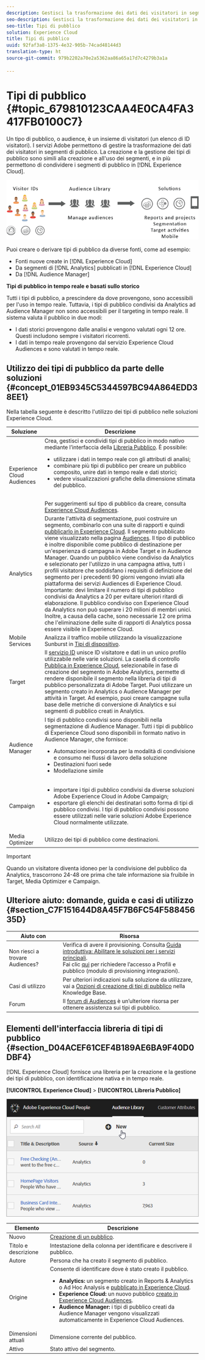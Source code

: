```yaml
---
description: Gestisci la trasformazione dei dati dei visitatori in segmenti di pubblico.
seo-description: Gestisci la trasformazione dei dati dei visitatori in segmenti di pubblico.
seo-title: Tipi di pubblico
solution: Experience Cloud
title: Tipi di pubblico
uuid: 92faf3a8-1375-4e32-905b-74cad48144d3
translation-type: ht
source-git-commit: 979b2202a70e2a5362aa86a65a17d7c4279b3a1a

---
```



# Tipi di pubblico {#topic_679810123CAA4E0CA4FA3417FB0100C7}

Un tipo di pubblico, o audience, è un insieme di visitatori (un elenco di ID visitatori). I servizi Adobe permettono di gestire la trasformazione dei dati dei visitatori in segmenti di pubblico. La creazione e la gestione dei tipi di pubblico sono simili alla creazione e all&#39;uso dei segmenti, e in più permettono di condividere i segmenti di pubblico in [!DNL Experience Cloud].

![](assets/audiences.png)

Puoi creare o derivare tipi di pubblico da diverse fonti, come ad esempio:

* Fonti nuove create in [!DNL Experience Cloud]
* Da segmenti di [!DNL Analytics] pubblicati in [!DNL Experience Cloud]
* Da [!DNL Audience Manager]

**Tipi di pubblico in tempo reale e basati sullo storico**

Tutti i tipi di pubblico, a prescindere da dove provengono, sono accessibili per l&#39;uso in tempo reale. Tuttavia, i tipi di pubblico condivisi da Analytics ad Audience Manager non sono accessibili per il targeting in tempo reale. Il sistema valuta il pubblico in due modi:

* I dati storici provengono dalle analisi e vengono valutati ogni 12 ore. Questi includono sempre i visitatori ricorrenti.
* I dati in tempo reale provengono dal servizio Experience Cloud Audiences e sono valutati in tempo reale.


## Utilizzo dei tipi di pubblico da parte delle soluzioni {#concept_01EB9345C5344597BC94A864EDD38EE1}

Nella tabella seguente è descritto l&#39;utilizzo dei tipi di pubblico nelle soluzioni Experience Cloud.

| Soluzione | Descrizione |
|--- |--- |
| Experience Cloud Audiences | Crea, gestisci e condividi tipi di pubblico in modo nativo mediante l’interfaccia della [Libreria Pubblico](../audience-library/audience-library.md). È possibile:<ul><li>utilizzare i dati in tempo reale con gli attributi di analisi;</li><li>combinare più tipi di pubblico per creare un pubblico composito, unire dati in tempo reale e dati storici;</li><li>vedere visualizzazioni grafiche della dimensione stimata del pubblico.</li></ul><br>Per suggerimenti sul tipo di pubblico da creare, consulta [Experience Cloud Audiences](https://helpx.adobe.com/it/marketing-cloud-core/kb/People/Audience-Creation-Options.html). |
| Analytics | Durante l&#39;attività di segmentazione, puoi costruire un segmento, combinarlo con una suite di rapporti e quindi [ pubblicarlo in Experience Cloud](../audience-library/audience-library.md). Il segmento pubblicato viene visualizzato nella pagina [Audiences](../audience-library/audience-library.md). Il tipo di pubblico è inoltre disponibile come pubblico di destinazione per un&#39;esperienza di campagna in Adobe Target e in Audience Manager.   Quando un pubblico viene condiviso da Analytics e selezionato per l&#39;utilizzo in una campagna attiva, tutti i profili visitatore che soddisfano i requisiti di definizione del segmento per i precedenti 90 giorni vengono inviati alla piattaforma dei servizi Audiences di Experience Cloud.   Importante: devi limitare il numero di tipi di pubblico condivisi da Analytics a 20 per evitare ulteriori ritardi di elaborazione. Il pubblico condiviso con Experience Cloud da Analytics non può superare i 20 milioni di membri unici. Inoltre, a causa della cache, sono necessarie 12 ore prima che l&#39;eliminazione delle suite di rapporti di Analytics possa essere visibile in Experience Cloud. |
| Mobile Services | Analizza il traffico mobile utilizzando la visualizzazione Sunburst in [Tipi di dispositivo](https://marketing.adobe.com/resources/help/it_IT/mobile/?f=reports_devices). |
| Target | Il [servizio ID](https://marketing.adobe.com/resources/help/it_IT/mcvid/) unisce ID visitatore e dati in un unico profilo utilizzabile nelle varie soluzioni. La casella di controllo [Pubblica in Experience Cloud](../audience-library/audience-library.md), selezionabile in fase di creazione del segmento in Adobe Analytics, permette di rendere disponibile il segmento nella libreria di tipi di pubblico personalizzata di Adobe Target. Puoi utilizzare un segmento creato in Analytics o Audience Manager per attività in Target.  Ad esempio, puoi creare campagne sulla base delle metriche di conversione di Analytics e sui segmenti di pubblico creati in Analytics. |
| Audience Manager | I tipi di pubblico condivisi sono disponibili nella segmentazione di Audience Manager. Tutti i tipi di pubblico di Experience Cloud sono disponibili in formato nativo in Audience Manager, che fornisce:<ul><li>Automazione incorporata per la modalità di condivisione e consumo nei flussi di lavoro della soluzione</li><li>Destinazioni fuori sede</li><li>Modellazione simile</li></ul> |
| Campaign | <ul><li>importare i tipi di pubblico condivisi da diverse soluzioni Adobe Experience Cloud in Adobe Campaign;</li><li>esportare gli elenchi dei destinatari sotto forma di tipi di pubblico condivisi. I tipi di pubblico condivisi possono essere utilizzati nelle varie soluzioni Adobe Experience Cloud normalmente utilizzate.</li></ul> |
| Media Optimizer | Utilizzo dei tipi di pubblico come destinazioni. |


>[!IMPORTANT]
>
>Quando un visitatore diventa idoneo per la condivisione del pubblico da Analytics, trascorrono 24-48 ore prima che tale informazione sia fruibile in Target, Media Optimizer e Campaign.

## Ulteriore aiuto: domande, guida e casi di utilizzo {#section_C7F151644D8A45F7B6FC54F58845635D}


| Aiuto con | Risorsa |
|--- |--- |
| Non riesci a trovare Audiences? | Verifica di avere il provisioning. Consulta [Guida introduttiva: Abilitare le soluzioni per i servizi principali](../core-services/core-services.md).<br>Fai clic [qui](https://www.adobe.com/go/audiences) per richiedere l’accesso a Profili e pubblico (modulo di provisioning integrazioni). |
| Casi di utilizzo | Per ulteriori indicazioni sulla soluzione da utilizzare, vai a [Opzioni di creazione di tipi di pubblico](https://helpx.adobe.com/it/marketing-cloud-core/kb/People/Audience-Creation-Options.html) nella Knowledge Base. |
| Forum | Il [forum di Audiences](https://forums.adobe.com/community/experience-cloud/platform/core-services/people-service/audiences) è un’ulteriore risorsa per ottenere assistenza sui tipi di pubblico. |


## Elementi dell&#39;interfaccia libreria di tipi di pubblico {#section_D04ACEF61CEF4B189AE6BA9F40D0DBF4}

[!DNL Experience Cloud] fornisce una libreria per la creazione e la gestione dei tipi di pubblico, con identificazione nativa e in tempo reale.

**[!UICONTROL Experience Cloud]** &gt; **[!UICONTROL Libreria Pubblico]**

![](assets/audience_library.png)

| Elemento | Descrizione |
|--- |--- |
| Nuovo | [Creazione di un pubblico](../audience-library/audience-library.md). |
| Titolo e descrizione | Intestazione della colonna per identificare e descrivere il pubblico. |
| Autore | Persona che ha creato il segmento di pubblico. |
| Origine | Consente di identificare dove è stato creato il pubblico.<ul><li>**Analytics:** un segmento creato in Reports &amp; Analytics o Ad Hoc Analysis e [pubblicato in Experience Cloud](../audience-library/audience-library.md).</li><li>**Experience Cloud:** un nuovo pubblico [creato in Experience Cloud Audiences](../audience-library/audience-library.md).</li><li>**Audience Manager:** i tipi di pubblico creati da Audience Manager vengono visualizzati automaticamente in Experience Cloud Audiences.</li></ul> |
| Dimensioni attuali | Dimensione corrente del pubblico. |
| Attivo | Stato attivo del segmento. |
